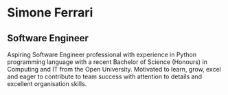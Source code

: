 # Simone Ferrari
## Software Engineer
Aspiring Software Engineer professional with experience in Python programming language with a recent Bachelor of Science (Honours) in Computing and IT from the Open University.
Motivated to learn, grow, excel and eager to contribute to team success with attention to details and excellent organisation skills.
